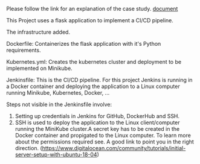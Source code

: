 Please follow the link for an explanation of the case study. [document](https://docs.google.com/document/d/17OwlITE-yPWNj3Vi5RtQfz3ItvSkOfnbaVMnzlZyGTg)

This Project uses a flask application to implement a CI/CD pipeline.

The infrastructure added.

Dockerfile: Containerizes the flask application with it's Python requirements.

Kubernetes.yml: Creates the kubernetes cluster and deployment to be implemented on Minikube.

Jenkinsfile: This is the CI/CD pipeline. For this project Jenkins is running in a Docker container and deploying the application to a Linux computer running Minikube, Kubernetes, Docker, ...

Steps not visible in the Jenkinsfile involve:
1. Setting up credentials in Jenkins for GitHub, DockerHub and SSH.
2. SSH is used to deploy the application to the Linux client/computer running the MiniKube cluster.A secret key has to be created in the Docker container and propigated to the Linux computer. To learn more about the permissions required see. A good link to point you in the right direction. (https://www.digitalocean.com/community/tutorials/initial-server-setup-with-ubuntu-18-04)
